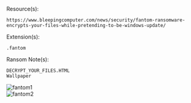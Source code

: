 Resource(s): 
```
https://www.bleepingcomputer.com/news/security/fantom-ransomware-encrypts-your-files-while-pretending-to-be-windows-update/
```
Extension(s): 
```
.fantom
```
Ransom Note(s): 
```
DECRYPT_YOUR_FILES.HTML
Wallpaper
```
![fantom1](https://github.com/user-attachments/assets/0227b34e-0ef5-4423-8760-e9a045f84549)  
![fantom2](https://github.com/user-attachments/assets/7e0e47bb-a6d2-41d8-ba49-c786569cd4fa)  
